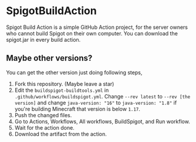 # SpigotBuildAction
Spigot Build Action is a simple GitHub Action project, for the server owners who cannot build Spigot on their own computer. You can download the spigot.jar in every build action.

## Maybe other versions?
You can get the other version just doing following steps,

1. Fork this repository. (Maybe leave a star)
1. Edit the `buildspigot-buildtools.yml` in `.github/workflows/buildspigot.yml`. Change `--rev latest` to `--rev [the version]` and change `java-version: "16"` to `java-version: "1.8"` if you're building Minecraft that version is below `1.17`.
1. Push the changed files.
1. Go to Actions, Workflows, All workflows, BuildSpigot, and Run workflow.
1. Wait for the action done.
1. Download the artifact from the action.
